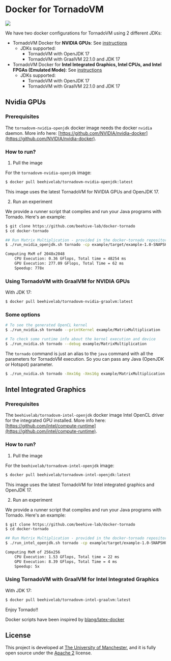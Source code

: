 # Docker for TornadoVM

[![](https://img.shields.io/badge/License-Apache%202.0-orange.svg)](https://opensource.org/licenses/Apache-2.0)

We have two docker configurations for TornadoVM using 2 different JDKs:

* TornadoVM Docker for **NVIDIA GPUs**: See [instructions](https://github.com/beehive-lab/docker-tornado#nvidia-gpus)
    * JDKs supported:
	    * TornadoVM with OpenJDK 17
		* TornadoVM with GraalVM 22.1.0 and JDK 17
* TornadoVM Docker for **Intel Integrated Graphics, Intel CPUs, and Intel FPGAs (Emulated Mode)**: See [instructions](https://github.com/beehive-lab/docker-tornado#intel-integrated-graphics)
    * JDKs supported:
	    * TornadoVM with OpenJDK 17
		* TornadoVM with GraalVM 22.1.0 and JDK 17

## Nvidia GPUs

### Prerequisites

The `tornadovm-nvidia-openjdk` docker image needs the docker `nvidia` daemon.  More info here: [https://github.com/NVIDIA/nvidia-docker](https://github.com/NVIDIA/nvidia-docker).

### How to run?

1) Pull the image

For the `tornadovm-nvidia-openjdk` image:
```bash
$ docker pull beehivelab/tornadovm-nvidia-openjdk:latest
```

This image uses the latest TornadoVM for NVIDIA GPUs and OpenJDK 17.

2) Run an experiment

We provide a runner script that compiles and run your Java programs with Tornado. Here's an example:

```bash
$ git clone https://github.com/beehive-lab/docker-tornado
$ cd docker-tornado

## Run Matrix Multiplication - provided in the docker-tornado repository
$ ./run_nvidia_openjdk.sh tornado -cp example/target/example-1.0-SNAPSHOT.jar example.MatrixMultiplication

Computing MxM of 2048x2048
	CPU Execution: 0.36 GFlops, Total time = 48254 ms
	GPU Execution: 277.09 GFlops, Total Time = 62 ms
	Speedup: 778x 
```

### Using TornadoVM with GraalVM for NVIDIA GPUs

With JDK 17:

```bash
$ docker pull beehivelab/tornadovm-nvidia-graalvm:latest
```

### Some options

```bash
# To see the generated OpenCL kernel
$ ./run_nvidia.sh tornado --printKernel example/MatrixMultiplication

# To check some runtime info about the kernel execution and device
$ ./run_nvidia.sh tornado --debug example/MatrixMultiplication
```

The `tornado` command is just an alias to the `java` command with all the parameters for TornadoVM execution. So you can pass any Java (OpenJDK or Hotspot) parameter.

```bash
$ ./run_nvidia.sh tornado -Xmx16g -Xms16g example/MatrixMultiplication
```

## Intel Integrated Graphics

### Prerequisites

The `beehivelab/tornadovm-intel-openjdk` docker image Intel OpenCL driver for the integrated GPU installed.  More info here: [https://github.com/intel/compute-runtime](https://github.com/intel/compute-runtime).

### How to run?

1) Pull the image

For the `beehivelab/tornadovm-intel-openjdk` image:
```bash
$ docker pull beehivelab/tornadovm-intel-openjdk:latest
```

This image uses the latest TornadoVM for Intel integrated graphics and OpenJDK 17.

2) Run an experiment

We provide a runner script that compiles and run your Java programs with Tornado. Here's an example:

```bash
$ git clone https://github.com/beehive-lab/docker-tornado
$ cd docker-tornado

## Run Matrix Multiplication - provided in the docker-tornado repository
$ ./run_intel_openjdk.sh tornado -cp example/target/example-1.0-SNAPSHOT.jar example.MatrixMultiplication 256

Computing MxM of 256x256
	CPU Execution: 1.53 GFlops, Total time = 22 ms
	GPU Execution: 8.39 GFlops, Total Time = 4 ms
	Speedup: 5x
```

### Using TornadoVM with GraalVM for Intel Integrated Graphics

With JDK 17:

```bash
$ docker pull beehivelab/tornadovm-intel-graalvm:latest
```


Enjoy Tornado!! 

Docker scripts have been inspired by [blang/latex-docker](https://github.com/blang/latex-docker)


## License

This project is developed at [The University of Manchester](https://www.manchester.ac.uk/), and it is fully open source under the [Apache 2](https://github.com/beehive-lab/docker-tornado/blob/master/LICENSE) license.

